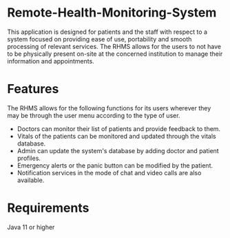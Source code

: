# Remote-Health-Monitoring-System

This application is designed for patients and the staff with respect to a system focused on providing ease of use, portability and smooth processing of relevant services. The RHMS allows for the users to not have to be physically present on-site at the concerned institution to manage their information and appointments.

# Features

The RHMS allows for the following functions for its users wherever they may be through the user menu according to the type of user.
-	Doctors can monitor their list of patients and provide feedback to them.
-	Vitals of the patients can be monitored and updated through the vitals database.
-	Admin can update the system's database by adding doctor and patient profiles.
-	Emergency alerts or the panic button can be modified by the patient.
- Notification services in the mode of chat and video calls are also available.

# Requirements
Java 11 or higher 
